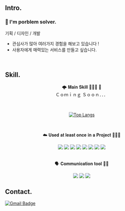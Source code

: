 ## Intro.
### 🐘 I'm porblem solver.
기획 / 디자인 / 개발
- 관심사가 많아 여러가지 경험을 해보고 있습니다 ! 
- 사용자에게 매력있는 서비스를 만들고 싶습니다.

<br/>

## Skill.
<div align="center"> 🌩 𝐌𝐚𝐢𝐧 𝐒𝐤𝐢𝐥𝐥 🧑🏻‍💻 💫 
<br/>
Ｃｏｍｉｎｇ Ｓｏｏｎ．．．
<br/>
<br/>
<br/>

[![Top Langs](https://github-readme-stats.vercel.app/api/top-langs/?username=sS2S2bin&layout=compact&theme= )](https://github.com/metleeha)

</div>
<br/>
<br/>
<div align="center"> ☁️ 𝐔𝐬𝐞𝐝 𝐚𝐭 𝐥𝐞𝐚𝐬𝐭 𝐨𝐧𝐜𝐞 𝐢𝐧 𝐚 𝐏𝐫𝐨𝐣𝐞𝐜𝐭 🧑🏻‍💻
<br/>
<br/>
<img src="https://img.shields.io/badge/HTML-E34F26?style=flat-square&logo=HTML5&logoColor=white"/>
<img src="https://img.shields.io/badge/CSS-1572B6?style=flat-square&logo=CSS&logoColor=white"/>
<img src="https://img.shields.io/badge/Unity-FFFFFF?style=flat-square&logo=Unity&logoColor=black"/>
<img src="https://img.shields.io/badge/Django-092E20?style=flat-square&logo=Django&logoColor=white"/>
<img src="https://img.shields.io/badge/Android-3DDC84?style=flat-square&logo=Android&logoColor=white"/>
<img src="https://img.shields.io/badge/JavaScript-F7DF1E?style=flat-square&logo=JavaScript&logoColor=white"/>
<img src="https://img.shields.io/badge/C-A8B9CC?style=flat-square&logo=C&logoColor=white"/>
<img src="https://img.shields.io/badge/Qt-41CD52?style=flat-square&logo=Qt&logoColor=white"/>
</div>
<br/>
<br/>
<div align="center"> 🗣 𝐂𝐨𝐦𝐦𝐮𝐧𝐢𝐜𝐚𝐭𝐢𝐨𝐧 𝐭𝐨𝐨𝐥 👂🏻
<br/>
<br/>
<img src="https://img.shields.io/badge/Slack-4A154B?style=flat-square&logo=Slack&logoColor=white"/>
<img src="https://img.shields.io/badge/Discord-5865F2?style=flat-square&logo=Discord&logoColor=white"/>
<img src="https://img.shields.io/badge/Notion-000000?style=flat-square&logo=Notion&logoColor=white"/>
</div>

## Contact.


[![Gmail Badge](https://img.shields.io/badge/Gmail-d14836?style=flat-square&logo=Gmail&logoColor=white&link=mailto:3leesoobin@gmail.com)](mailto:3leesoobin@gmail.com)


<!--
**sS2S2bin/sS2S2bin** is a ✨ _special_ ✨ repository because its `README.md` (this file) appears on your GitHub profile.
<div align="center">
</div>
	
Here are some ideas to get you started:

- 🔭 I’m currently working on ...
- 🌱 I’m currently learning ...
- 👯 I’m looking to collaborate on ...
- 🤔 I’m looking for help with ...
- 💬 Ask me about ...
- 📫 How to reach me: ...
- 😄 Pronouns: ...
- ⚡ Fun fact: ...
-->

